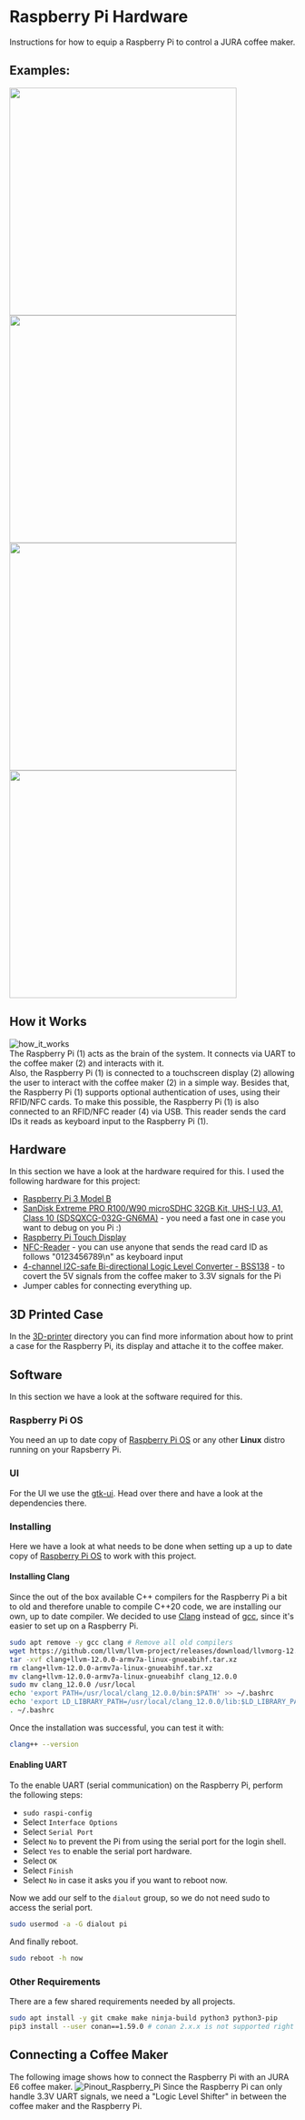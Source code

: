 # Raspberry Pi Hardware
Instructions for how to equip a Raspberry Pi to control a JURA coffee maker.

## Examples:
<img src="https://user-images.githubusercontent.com/11741404/119830585-b608d400-befc-11eb-9a65-6c6e5319bb94.jpg" width="400"> <img src="https://user-images.githubusercontent.com/11741404/119830488-9a9dc900-befc-11eb-96ca-b56d4b393019.jpg" width="400">
<img src="https://user-images.githubusercontent.com/11741404/119830550-abe6d580-befc-11eb-8ba2-e2527019f66b.jpg" width="400"> <img src="https://user-images.githubusercontent.com/11741404/119830526-a38e9a80-befc-11eb-8cee-7ad982db629e.jpg" width="400">

## How it Works
![how_it_works](https://user-images.githubusercontent.com/11741404/119833706-9e7f1a80-beff-11eb-8dad-a5aeed06e33f.png)  
The Raspberry Pi (1) acts as the brain of the system.
It connects via UART to the coffee maker (2) and interacts with it.  
Also, the Raspberry Pi (1) is connected to a touchscreen display (2) allowing the user to interact with the coffee maker (2) in a simple way.
Besides that, the Raspberry Pi (1) supports optional authentication of uses, using their RFID/NFC cards.
To make this possible, the Raspberry Pi (1) is also connected to an RFID/NFC reader (4) via USB.
This reader sends the card IDs it reads as keyboard input to the Raspberry Pi (1).

## Hardware
In this section we have a look at the hardware required for this.
I used the following hardware for this project:
* [Raspberry Pi 3 Model B](https://www.raspberrypi.org/products/raspberry-pi-3-model-b/)
* [SanDisk Extreme PRO R100/W90 microSDHC 32GB Kit, UHS-I U3, A1, Class 10 (SDSQXCG-032G-GN6MA)](https://geizhals.de/sandisk-extreme-pro-r100-w90-microsdhc-32gb-kit-sdsqxcg-032g-gn6ma-a1620851.html) - you need a fast one in case you want to debug on you Pi :)
* [Raspberry Pi Touch Display](https://www.raspberrypi.org/products/raspberry-pi-touch-display/)
* [NFC-Reader](https://www.amazon.de/gp/product/B07J2KWHKL/ref=ppx_yo_dt_b_asin_title_o06_s00?ie=UTF8&psc=1) - you can use anyone that sends the read card ID as follows "0123456789\n" as keyboard input
* [4-channel I2C-safe Bi-directional Logic Level Converter - BSS138](https://www.adafruit.com/product/757) - to covert the 5V signals from the coffee maker to 3.3V signals for the Pi
* Jumper cables for connecting everything up.

## 3D Printed Case
In the [3D-printer](3D-printer/README.md) directory you can find more information about how to print a case for the Raspberry Pi, its display and attache it to the coffee maker.

## Software
In this section we have a look at the software required for this.

### Raspberry Pi OS
You need an up to date copy of [Raspberry Pi OS](https://www.raspberrypi.org/software/) or any other **Linux** distro running on your Rapsberry Pi.

### UI
For the UI we use the [gtk-ui](https://github.com/Jutta-Proto/gtk-ui). Head over there and have a look at the dependencies there.

### Installing
Here we have a look at what needs to be done when setting up a up to date copy of [Raspberry Pi OS](https://www.raspberrypi.org/software/) to work with this project.

#### Installing Clang
Since the out of the box available C++ compilers for the Raspberry Pi a bit to old and therefore unable to compile C++20 code, we are installing our own, up to date compiler. We decided to use [Clang](https://clang.llvm.org/) instead of [gcc](https://gcc.gnu.org/), since it's easier to set up on a Raspberry Pi. 
```bash
sudo apt remove -y gcc clang # Remove all old compilers
wget https://github.com/llvm/llvm-project/releases/download/llvmorg-12.0.0/clang+llvm-12.0.0-armv7a-linux-gnueabihf.tar.xz
tar -xvf clang+llvm-12.0.0-armv7a-linux-gnueabihf.tar.xz
rm clang+llvm-12.0.0-armv7a-linux-gnueabihf.tar.xz
mv clang+llvm-12.0.0-armv7a-linux-gnueabihf clang_12.0.0
sudo mv clang_12.0.0 /usr/local
echo 'export PATH=/usr/local/clang_12.0.0/bin:$PATH' >> ~/.bashrc
echo 'export LD_LIBRARY_PATH=/usr/local/clang_12.0.0/lib:$LD_LIBRARY_PATH' >> ~/.bashrc
. ~/.bashrc
```

Once the installation was successful, you can test it with:
```bash
clang++ --version
```

#### Enabling UART
To the enable UART (serial communication) on the Raspberry Pi, perform the following steps:
* `sudo raspi-config`
* Select `Interface Options`
* Select `Serial Port`
* Select `No` to prevent the Pi from using the serial port for the login shell.
* Select `Yes` to enable the serial port hardware.
* Select `OK`
* Select `Finish`
* Select `No` in case it asks you if you want to reboot now.

Now we add our self to the `dialout` group, so we do not need sudo to access the serial port.
```bash
sudo usermod -a -G dialout pi
```
And finally reboot.
```bash
sudo reboot -h now
```

### Other Requirements
There are a few shared requirements needed by all projects.
```bash
sudo apt install -y git cmake make ninja-build python3 python3-pip
pip3 install --user conan==1.59.0 # conan 2.x.x is not supported right now
```

## Connecting a Coffee Maker
The following image shows how to connect the Raspberry Pi with an JURA E6 coffee maker.
![Pinout_Raspberry_Pi](https://user-images.githubusercontent.com/11741404/120469237-631e9900-c3a2-11eb-9f2e-731905ed8138.png)
Since the Raspberry Pi can only handle 3.3V UART signals, we need a "Logic Level Shifter" in between the coffee maker and the Raspberry Pi.
